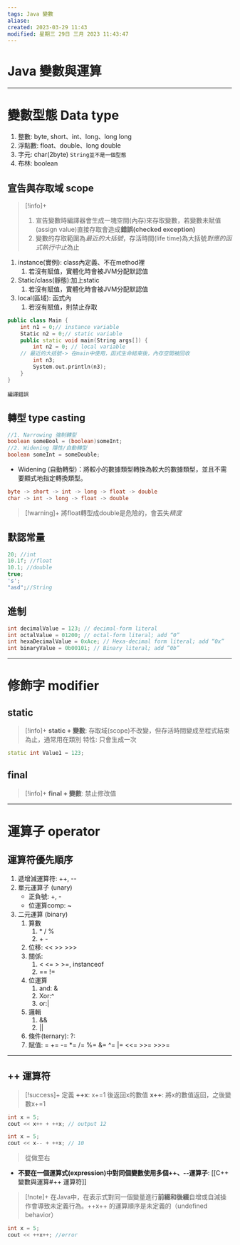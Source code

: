 ```yaml
---
tags: Java 變數
aliase: 
created: 2023-03-29 11:43
modified: 星期三 29日 三月 2023 11:43:47
---
```


# Java 變數與運算
***
# 變數型態 Data type
1. 整數: byte, short、int、long、long long
2. 浮點數: float、double、long double
3. 字元: char(2byte) `String並不是一個型態`
4. 布林: boolean

## 宣告與存取域 scope
>[!info]+
>1. 宣告變數時編譯器會生成一塊空間(內存)來存取變數，若變數未賦值(assign value)直接存取會造成**錯誤(checked exception)**
>2. 變數的存取範圍為*最近的大括號*，存活時間(life time)為大括號*對應的函式執行中止*為止

1. instance(實例): class內定義、不在method裡
	1. 若沒有賦值，實體化時會被JVM分配默認值
2. Static/class(靜態):加上static
	1. 若沒有賦值，實體化時會被JVM分配默認值
3. local(區域): 函式內
	1. 若沒有賦值，則禁止存取

```cpp linenos title:"範例"
public class Main {
	int n1 = 0;// instance variable
	Static n2 = 0;// static variable
	public static void main(String args[]) {
		int n2 = 0; // local variable
	// 最近的大括號-> 在main中使用，函式生命結束後，內存空間被回收
		int n3;
		System.out.println(n3);
	}
}

```
```result
編譯錯誤
```


## 轉型 type casting

```java linenos title:"轉型"
//1. Narrowing 強制轉型
boolean someBool = (boolean)someInt;
//2. Widening 隱性/自動轉型
boolean someInt = someDouble;
```

- Widening (自動轉型)：將較小的數據類型轉換為較大的數據類型，並且不需要顯式地指定轉換類型。
```java linenos title:"轉型優先順序"
byte -> short -> int -> long -> float -> double
char -> int -> long -> float -> double
```

>[!warning]+
>將float轉型成double是危險的，會丟失*精度*

## 默認常量
```java linenos title:"Error"
20; //int
10.1f; //float
10.1; //double
true;
's';
"asd";//String
```

## 進制

```java linenos
int decimalValue = 123; // decimal-form literal
int octalValue = 01200; // octal-form literal; add “0”
int hexaDecimalValue = 0xAce; // Hexa-decimal form literal; add “0x”
int binaryValue = 0b00101; // Binary literal; add “0b”
```

--- 
# 修飾字 modifier
## static
>[!info]+
>**static + 變數**: 存取域(scope)不改變，但存活時間變成至程式結束為止，通常用在類別
>特性: 只會生成一次

```cpp linenos title:"示例"
static int Value1 = 123; 
```
## final
>[!info]+
>**final + 變數**: 禁止修改值

---
# 運算子 operator
## 運算符優先順序
1. 遞增減運算符: ++, --
2. 單元運算子 (unary)
	- 正負號: +, -
	- 位運算comp: ~
3. 二元運算 (binary)
	1. 算數
		1. \* / % 
		2. \+ \-
	2. 位移: << >> >>>
	3. 關係: 
		1. < <= > >=, instanceof
		2. == !=
	4. 位運算
		1. and: &
		2. Xor:^
		3. or:|
	5. 邏輯
		1. &&
		2. ||
	6. 條件(ternary): ?:
	7. 賦值: = += -= \*= /= %= &= ^= |= <<= >>= >>>=

---


## ++ 運算符

>[!success]+ 定義
>**++x**: x+=1 後返回x的數值
>**x++**: 將x的數值返回，之後變數x+=1

```cpp linenos
int x = 5;
cout << x++ + ++x; // output 12
```

```cpp linenos
int x = 5;
cout << x-- + ++x; // 10
```

>從做至右
- **不要在一個運算式(expression)中對同個變數使用多個++、--運算子**: [[C++ 變數與運算#++ 運算符]]

>[!note]+
>在Java中，在表示式對同一個變量進行**前綴和後綴**自增或自減操作會導致未定義行為。++x++ 的運算順序是未定義的（undefined behavior）

```cpp linenos
int x = 5;
cout << ++x++; //error
```


